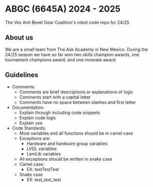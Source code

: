 # ABGC (6645A) 2024 - 2025
The Vex Anti Bevel Gear Coalition's robot code repo for 24/25

## About us
We are a small team from The Ask Academy in New Mexico. During the 24/25 season we have so far won two skills champion awards, one tournament champions award, and one innovate award.

## Guidelines
- Comments:
  - Comments are brief descriptions or explanations of logic
  - Comments start with a capital letter
  - Comments have no space between slashes and first letter
- Documentation:
  - Explain through including code snippets
  - Explain code logic
  - Explain use
- Code Standards:
  - Most variables and all functions should be in camel case
  - Exceptions are:
    - Hardware and hardware group variables
    - LVGL variables
    - LemLib variables
  - All exceptions should be written in snake case
  - Camel case:
    - EX: testTestTest
  - Snake case
    - EX: test_test_test